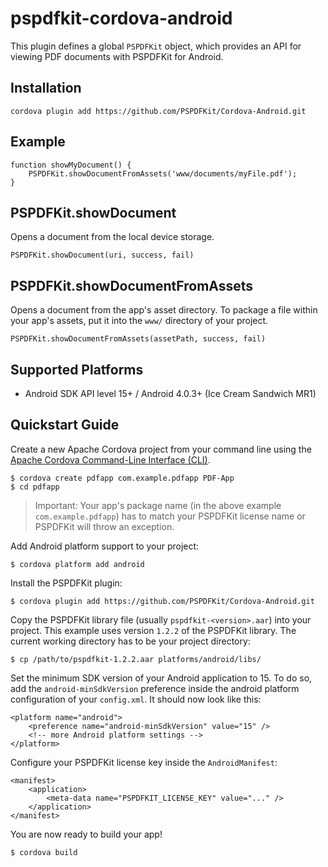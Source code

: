 <!-- 
 # README.md
 #
 #   PSPDFKit
 #
 #   Copyright (c) 2015 PSPDFKit GmbH. All rights reserved.
 #
 #   THIS SOURCE CODE AND ANY ACCOMPANYING DOCUMENTATION ARE PROTECTED BY INTERNATIONAL COPYRIGHT LAW
 #   AND MAY NOT BE RESOLD OR REDISTRIBUTED. USAGE IS BOUND TO THE PSPDFKIT LICENSE AGREEMENT.
 #   UNAUTHORIZED REPRODUCTION OR DISTRIBUTION IS SUBJECT TO CIVIL AND CRIMINAL PENALTIES.
 #   This notice may not be removed from this file.
 # -->
# pspdfkit-cordova-android

This plugin defines a global `PSPDFKit` object, which provides an API for viewing PDF documents with PSPDFKit for Android.

## Installation

	cordova plugin add https://github.com/PSPDFKit/Cordova-Android.git	
## Example

	function showMyDocument() {
		PSPDFKit.showDocumentFromAssets('www/documents/myFile.pdf');
	}
	
## PSPDFKit.showDocument

Opens a document from the local device storage.

	PSPDFKit.showDocument(uri, success, fail)
	
## PSPDFKit.showDocumentFromAssets

Opens a document from the app's asset directory. To package a file within your app's assets, put it into the `www/` directory of your project.

	PSPDFKit.showDocumentFromAssets(assetPath, success, fail)

## Supported Platforms

* Android SDK API level 15+ / Android 4.0.3+ (Ice Cream Sandwich MR1)

## Quickstart Guide

Create a new Apache Cordova project from your command line using the [Apache Cordova Command-Line Interface (CLI)](https://cordova.apache.org/docs/en/5.1.1/index.html).

	$ cordova create pdfapp com.example.pdfapp PDF-App
	$ cd pdfapp

> Important: Your app's package name (in the above example `com.example.pdfapp`) has to match your PSPDFKit license name or PSPDFKit will throw an exception.

Add Android platform support to your project:

	$ cordova platform add android

Install the PSPDFKit plugin:

	$ cordova plugin add https://github.com/PSPDFKit/Cordova-Android.git
	
Copy the PSPDFKit library file (usually `pspdfkit-<version>.aar`) into your project. This example uses version `1.2.2` of the PSPDFKit library. The current working directory has to be your project directory:

	$ cp /path/to/pspdfkit-1.2.2.aar platforms/android/libs/
	
Set the minimum SDK version of your Android application to 15. To do so, add the `android-minSdkVersion` preference inside the android platform configuration of your `config.xml`. It should now look like this:

	<platform name="android">
        <preference name="android-minSdkVersion" value="15" />
        <!-- more Android platform settings -->
    </platform>

Configure your PSPDFKit license key inside the `AndroidManifest`:

	<manifest>
		<application>
			<meta-data name="PSPDFKIT_LICENSE_KEY" value="..." />
		</application>
	</manifest>
		
You are now ready to build your app!

	$ cordova build